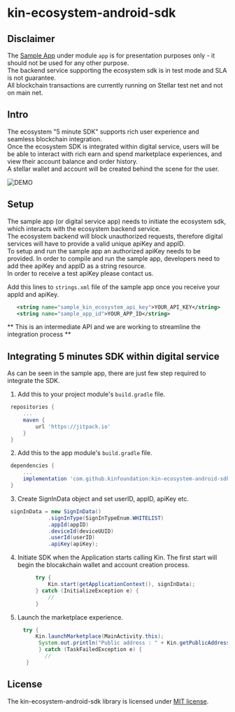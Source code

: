 # kin-ecosystem-android-sdk

## Disclaimer
The [Sample App](app/) under module `app` is for presentation purposes only - it should not be used for any other purpose.<br/>
The backend service supporting the ecosystem sdk is in test mode and SLA is not guarantee.<br/>
All blockchain transactions are currently running on Stellar test net and not on main net.<br/>



## Intro
The ecosystem "5 minute SDK" supports rich user experience and seamless blockchain integration. <br/>
Once the ecosystem SDK is integrated within digital service, users will be be able to interact with rich earn and spend marketplace experiences, and view their account balance and order history.<br/>
A stellar wallet and account will be created behind the scene for the user. <br/>

![DEMO](https://user-images.githubusercontent.com/3635216/38100813-0f2c7bc2-3387-11e8-930d-03175842e81e.gif)


## Setup
The sample app (or digital service app) needs to initiate the ecosystem sdk, which interacts with the ecosystem backend service. <br/>
The ecosystem backend will block unauthorized requests, therefore digital services will have to provide a valid unique apiKey and appID.<br/>
To setup and run the sample app an authorized apiKey needs to be provided. In order to compile and run the sample app, developers need to add thee apiKey and appID as a string resource. <br/>
In order to receive a test apiKey please contact us.<br/>

Add this lines to `strings.xml` file of the sample app once you receive your appId and apiKey.<br/>
```xml
   <string name="sample_kin_ecosystem_api_key">YOUR_API_KEY</string>
   <string name="sample_app_id">YOUR_APP_ID</string> 
```

** This is an intermediate API and we are working to streamline the integration process **<br/>


## Integrating 5 minutes SDK within digital service
As can be seen in the sample app, there are just few step required to integrate the SDK.

1. Add this to your project module's `build.gradle` file.
  ```gradle
   repositories {
       ...
       maven {
           url 'https://jitpack.io'
       }
   }
   ```
2. Add this to the app module's `build.gradle` file.
  ```gradle
   dependencies {
       ...
       implementation 'com.github.kinfoundation:kin-ecosystem-android-sdk:dev1'
   }

   ```
3. Create SignInData object and set userID, appID, apiKey etc.
  ```java
   signInData = new SignInData()
               .signInType(SignInTypeEnum.WHITELIST)
               .appId(appID)
               .deviceId(deviceUUID)
               .userId(userID)
               .apiKey(apiKey);
   ```
4. Initiate SDK when the Application starts calling Kin. The first start will begin the blocakchain wallet and account creation process.
  ```java
           try {
               Kin.start(getApplicationContext(), signInData);
           } catch (InitializeException e) {
               //
           }
   ```
5. Launch the marketplace experience.
  ```java
       try {
           Kin.launchMarketplace(MainActivity.this);
            System.out.println("Public address : " + Kin.getPublicAddress());
            } catch (TaskFailedException e) {
              //
        }
   ```
   
## License
The kin-ecosystem-android-sdk library is licensed under [MIT license](LICENSE.md).